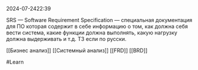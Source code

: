  2024-07-2422:39

SRS — Software Requirement Specification — специальная документация для ПО которая содержит в себе информацию о том, как должна себя вести система, какие функции должна выполнять, какую нагрузку должна выдерживать и т.д. ТЗ если по русски.

[[Бизнес анализ]]
[[Системный анализ]]
[[FRD]]
[[BRD]]

#Learn